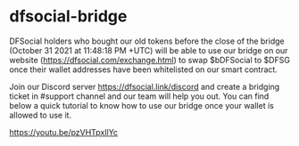 # dfsocial-bridge

DFSocial holders who bought our old tokens before the close of the bridge (October 31 2021 at 11:48:18 PM +UTC) will be able to use our bridge on our website (https://dfsocial.com/exchange.html) to swap $bDFSocial to $DFSG once their wallet addresses have been whitelisted on our smart contract.

Join our Discord server https://dfsocial.link/discord and create a bridging ticket in #support channel and our team will help you out.
You can find below a quick tutorial to know how to use our bridge once your wallet is allowed to use it.

https://youtu.be/pzVHTpxIlYc


